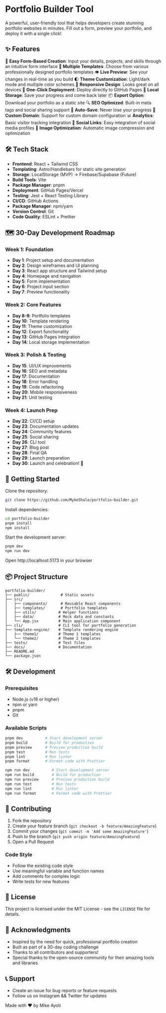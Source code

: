 # Portfolio Builder Tool

A powerful, user-friendly tool that helps developers create stunning portfolio websites in minutes. Fill out a form, preview your portfolio, and deploy it with a single click!

## ✨ Features
📝 **Easy Form-Based Creation**: Input your details, projects, and skills through an intuitive form interface
🎨 **Multiple Templates**: Choose from various professionally designed portfolio templates
👁️ **Live Preview**: See your changes in real-time as you build
🌓 **Theme Customization**: Light/dark mode and multiple color schemes
📱 **Responsive Design**: Looks great on all devices
🚀 **One-Click Deployment**: Deploy directly to GitHub Pages
💾 **Local Storage**: Save your progress and come back later
📦 **Export Option**: Download your portfolio as a static site
🔍 **SEO Optimized**: Built-in meta tags and social sharing support
🔄 **Auto-Save**: Never lose your progress
🎯 **Custom Domain**: Support for custom domain configuration
📊 **Analytics**: Basic visitor tracking integration
🔗 **Social Links**: Easy integration of social media profiles
📸 **Image Optimization**: Automatic image compression and optimization

## 🛠️ Tech Stack
- **Frontend**: React + Tailwind CSS
- **Templating**: Astro/Handlebars for static site generation
- **Storage**: LocalStorage (MVP) → Firebase/Supabase (Future)
- **Build Tools**: Vite
- **Package Manager**: pnpm
- **Deployment**: GitHub Pages/Vercel
- **Testing**: Jest + React Testing Library
- **CI/CD**: GitHub Actions
- **Package Manager**: npm/yarn
- **Version Control**: Git
- **Code Quality**: ESLint + Prettier

## 🗺️ 30-Day Development Roadmap

### Week 1: Foundation
- **Day 1**: Project setup and documentation
- **Day 2**: Design wireframes and UI planning
- **Day 3**: React app structure and Tailwind setup
- **Day 4**: Homepage and navigation
- **Day 5**: Form implementation
- **Day 6**: Project input section
- **Day 7**: Preview functionality

### Week 2: Core Features
- **Day 8-9**: Portfolio templates
- **Day 10**: Template rendering
- **Day 11**: Theme customization
- **Day 12**: Export functionality
- **Day 13**: GitHub Pages integration
- **Day 14**: Local storage implementation

### Week 3: Polish & Testing
- **Day 15**: UI/UX improvements
- **Day 16**: SEO and metadata
- **Day 17**: Documentation
- **Day 18**: Error handling
- **Day 19**: Code refactoring
- **Day 20**: Mobile responsiveness
- **Day 21**: Unit testing

### Week 4: Launch Prep
- **Day 22**: CI/CD setup
- **Day 23**: Documentation updates
- **Day 24**: Community features
- **Day 25**: Social sharing
- **Day 26**: CLI tool
- **Day 27**: Blog post
- **Day 28**: Final QA
- **Day 29**: Launch preparation
- **Day 30**: Launch and celebration! 🎉

## 🚀 Getting Started

Clone the repository:
```bash
git clone https://github.com/MykeShale/portfolio-builder.git
```
Install dependencies:
```bash
cd portfolio-builder
pnpm install
npm install
```
Start the development server:
```bash
pnpm dev
npm run dev
```
Open http://localhost:5173 in your browser

## 📦 Project Structure
```
portfolio-builder/
├── public/              # Static assets
├── src/
│   ├── components/      # Reusable React components
│   ├── templates/       # Portfolio templates
│   ├── utils/          # Helper functions
│   ├── data/           # Mock data and constants
│   └── App.jsx         # Main application component
├── cli/                # CLI tool for portfolio generation
├── template-engine/    # Template rendering engine
│   ├── theme1/         # Theme 1 templates
│   └── theme2/         # Theme 2 templates
├── tests/              # Test files
├── docs/               # Documentation
├── README.md
└── package.json
```

## 🛠️ Development

### Prerequisites
- Node.js (v16 or higher)
- npm or yarn
- pnpm
- Git

### Available Scripts
```bash
pnpm dev          # Start development server
pnpm build        # Build for production
pnpm preview      # Preview production build
pnpm test         # Run tests
pnpm lint         # Run linter
pnpm format       # Format code with Prettier
```
```bash
npm run dev          # Start development server
npm run build        # Build for production
npm run preview      # Preview production build
npm run test         # Run tests
npm run lint         # Run linter
npm run format       # Format code with Prettier
```

## 🤝 Contributing
1. Fork the repository
2. Create your feature branch (`git checkout -b feature/AmazingFeature`)
3. Commit your changes (`git commit -m 'Add some AmazingFeature'`)
4. Push to the branch (`git push origin feature/AmazingFeature`)
5. Open a Pull Request

### Code Style
- Follow the existing code style
- Use meaningful variable and function names
- Add comments for complex logic
- Write tests for new features

## 📝 License
This project is licensed under the MIT License - see the `LICENSE` file for details.

## 🙏 Acknowledgments
- Inspired by the need for quick, professional portfolio creation
- Built as part of a 30-day coding challenge
- Thanks to all contributors and supporters!
- Special thanks to the open-source community for their amazing tools and libraries

## 📞 Support
- Create an issue for bug reports or feature requests
- Follow us on Instagram && Twitter for updates

Made with ❤️ by Mike Ayoti 